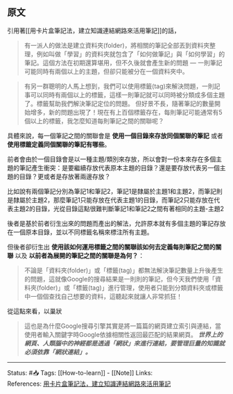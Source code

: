 

## 原文
引用著[[用卡片盒筆記法，建立知識連結網路來活用筆記]]的話，

> 有一派人的做法是建立資料夾(folder)，將相關的筆記全部丟到資料夾整理，例如叫做「學習」的資料夾就包含了「如何做筆記」與「如何學習」的筆記。這個方法在初期還算堪用，但不久後就會產生新的問題 — 一則筆記可能同時有兩個以上的主題，但卻只能被分在一個資料夾中。

> 有另一群聰明的人馬上想到，我們可以使用標籤(tag)來解決問題，一則記事可以同時有兩個以上的標籤，這樣一則筆記就可以同時被分類成多個主題了。標籤幫助我們解決筆記定位的問題。 但好景不長，隨著筆記的數量開始增多，新的問題出現了！現在有上百個標籤存在，每則筆記可能通常有5個以上的標籤，我怎麼知道每則筆記之間的關聯呢？

具體來說，每一個筆記之間的關聯會是 **使用一個目錄來存放同個關聯的筆記** 或者 **使用標籤定義同個關聯的筆記有哪些**。

前者會由於一個目錄會是以一種主題/類別來存放，所以會對一份本來存在多個主題的筆記產生衝突：是要繼續存放代表原本主題的目錄？還是要存放代表另一個主題的目錄？更或者是存放著兩邊存放？

比如說有兩個筆記分別為筆記1和筆記2，筆記1是隸屬於主題1和主題2，而筆記則是隸屬於主題2，那麼筆記1只能存放在代表主題1的目錄，而筆記2只能存放在代表主題2的目錄，光從目錄這點很難判斷筆記1和筆記2之間有著相同的主題-主題2

後者是基於前者衍生出來的問題而產出的解法，允許原本就有多個主題的筆記存放在一個原本目錄，並以不同標籤名稱來標注所有主題。

但後者卻衍生出 **使用該如何運用標籤之間的關聯該如何去定義每則筆記之間的關聯** 以及 **以前者為展開的筆記之間的關聯是為何？**：

> 不論是「資料夾(folder)」或「標籤(tag)」都無法解決筆記數量上升後產生的問題，這就像Google的搜尋結果是一則則的筆記，但今天我們使用「資料夾(folder)」或「標籤(tag)」進行管理，使用者只能到分類資料夾或標籤中一個個查找自己想要的資料，這聽起來就讓人非常抓狂！

從這點來看，以巢狀

> 這也是為什麼Google搜尋引擎其實是將一篇篇的網頁建立索引與連結，當使用者輸入關鍵字時Google依據相關性返回最匹配的結果網頁。
> **_世界上的網頁、人類腦中的神經都是透過「網狀」來進行連結，要管理巨量的知識就必須依靠「網狀連結」。_**
---
Status: #📥 
Tags:
[[How-to-learn]] - [[Note]]
Links: 				
References:
[用卡片盒筆記法，建立知識連結網路來活用筆記](https://medium.com/pm%E7%9A%84%E7%94%9F%E7%94%A2%E5%8A%9B%E5%B7%A5%E5%85%B7%E7%AE%B1/zettelkasten%E5%8D%A1%E7%89%87%E7%9B%92%E7%AD%86%E8%A8%98%E6%B3%95-%E5%BB%BA%E7%AB%8B%E7%9F%A5%E8%AD%98%E9%80%A3%E7%B5%90%E7%B6%B2%E8%B7%AF%E4%BE%86%E6%B4%BB%E7%94%A8%E7%AD%86%E8%A8%98-f85a91729521)